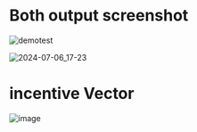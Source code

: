 # Both output screenshot

![demotest](https://github.com/devniravshah/subtensor/assets/45036252/49b69e8e-488f-46f5-a37e-57ca3456077e)

![2024-07-06_17-23](https://github.com/devniravshah/subtensor/assets/45036252/ddb5b314-0410-48a3-abf5-6096afeb2fa3)
# incentive Vector
![image](https://github.com/devniravshah/subtensor/assets/45036252/02fe3418-dce8-4615-bb20-e6f6593b956a)
